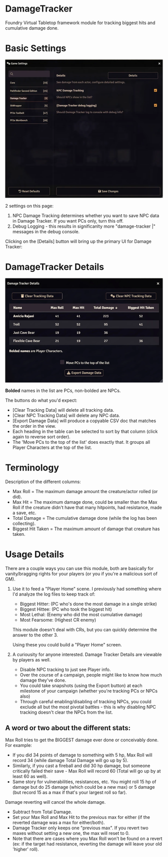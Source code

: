 # DamageTracker
Foundry Virtual Tabletop framework module for tracking biggest hits and cumulative damage done.

# Basic Settings
![DamageTracker Settings page](assets/settings.webp)

2 settings on this page:
1. NPC Damage Tracking determines whether you want to save NPC data in Damage Tracker.  If you want PCs only, turn this off.
2. Debug Logging - this results in significanlty more "damage-tracker |" messages in the debug console.

Clicking on the [Details] button will bring up the primary UI for Damage Tracker:

# DamageTracker Details
![DamageTracker Details page](assets/details.webp)

**Bolded** names in the list are PCs, non-bolded are NPCs.

The buttons do what you'd expect:
- [Clear Tracking Data] will delete all tracking data.
- [Clear NPC Tracking Data] will delete any NPC data.  
- [Export Damage Data] will produce a copyable CSV doc that matches the order in the view.
- Each heading in the table can be selected to sort by that column (click again to reverse sort order).
- The 'Move PCs to the top of the list' does exactly that.  It groups all Player Characters at the top of the list.

# Terminology
Description of the different columns:
  - Max Roll = The maximum damage amount the creature/actor rolled (or did).
  - Max Hit  = The maximum damage done, could be smaller than the Max Roll if the creature didn't have that many hitpoints, had resistance, made a save, etc.
  - Total Damage = The cumulative damage done (while the log has been collecting).
  - Biggest Hit Taken = The maximum amount of damage that creature has taken.

# Usage Details
There are a couple ways you can use this module, both are basically for vanity/bragging rights for your players (or you if you're a malicious sort of GM).

 1. Use it to feed a "Player Home" scene.  I previously had something where I'd analyze the log files to keep track of: 
      - Biggest Hitter: (PC who's done the most damage in a single strike)
      - Biggest Hittee: (PC who took the biggest hit)
      - Most Lethal:    (Enemy who did the most cumulative damage)
      - Most Fearsome:  (Highest CR enemy)
      
      This module doesn't deal with CRs, but you can quickly determine the answer to the other 3.

      Using these you could build a "Player Home" screen.
  
  2. A curiousity for anyone interested.
      Damage Tracker Details are viewable by players as well.  
      - Disable NPC tracking to just see Player info.
      - Over the course of a campaign, people might like to know how much damage they've done.  
      - You could take snapshots (using the Export button) at each milestone of your campaign (whether you're tracking PCs or NPCs also)
      - Through careful enabling/disabling of tracking NPCs, you could exclude all but the most pivotal battles - this is why disabling NPC tracking doesn't clear the NPCs from the list.

## A word or two about the different stats:
  Max Roll tries to get the BIGGEST damage ever done or conceivably done.  For example:
  - If you did 34 points of damage to something with 5 hp, Max Roll will record 34 (while damage Total Damage will go up by 5).
  - Similarly, if you cast a fireball and did 30 hp damage, but someone critically failed their save - Max Roll will record 60 (Total will go up by at least 60 as well).
  - Same story for vulnerabilities, resistances, etc.  You might roll 15 hp of damage but do 25 damage (which could be a new max) or 5 damage (but record 15 as a max if that's your largest roll so far).

  Damage reverting will cancel the whole damage.
  - Subtract from Total Damage.
  - Set your Max Roll and Max Hit to the previous max for either (if the reverted damage was a max for either/both).
  - Damage Tracker only keeps one "previous max".  If you revert two maxes without setting a new one, the max will reset to 0.
  - Note that there are cases where you Max Roll won't be found on a revert (ex: if the target had resistance, reverting the damage will leave your old 'higher' roll).



